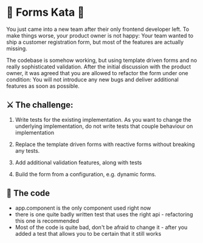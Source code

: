 # 📝 Forms Kata 📝

You just came into a new team after their only frontend developer left.
To make things worse, your product owner is not happy: Your team wanted to ship a customer
registration form, but most of the features are actually missing.

The codebase is somehow working, but using template driven forms and no really sophisticated validation.
After the initial discussion with the product owner, it was agreed that you are allowed to refactor the
form under one condition: You will not introduce any new bugs and deliver additional features as soon as possible.

## ⚔️ The challenge:

1. Write tests for the existing implementation. As you want to change the underlying implementation, do not
   write tests that couple behaviour on implementation

2. Replace the template driven forms with reactive forms without breaking any tests.

3. Add additional validation features, along with tests

4. Build the form from a configuration, e.g. dynamic forms.

## 👾 The code

- app.component is the only component used right now
- there is one quite badly written test that uses the right api - refactoring this one is recommended
- Most of the code is quite bad, don't be afraid to change it - after you added a test that allows you to be certain that it still works
